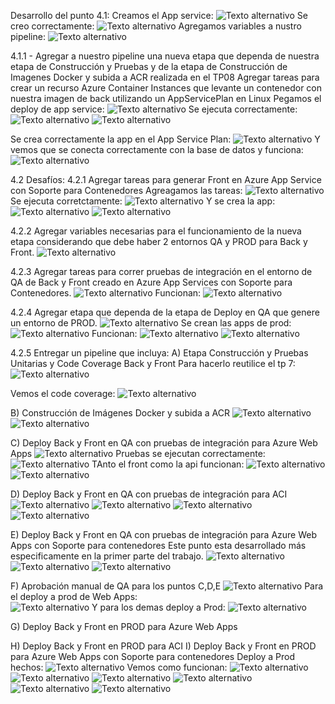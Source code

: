 Desarrollo del punto 4.1:
Creamos el App service: 
      ![Texto alternativo](imagenes/1.png)
Se creo correctamente: 
      ![Texto alternativo](imagenes/2.png)
Agregamos variables a nustro pipeline: 
      ![Texto alternativo](imagenes/3.png)

4.1.1 - Agregar a nuestro pipeline una nueva etapa que dependa de nuestra etapa de Construcción y Pruebas y de la etapa de Construcción de Imagenes Docker y subida a ACR realizada en el TP08
Agregar tareas para crear un recurso Azure Container Instances que levante un contenedor con nuestra imagen de back utilizando un AppServicePlan en Linux
Pegamos el deploy de app service:
      ![Texto alternativo](imagenes/5.png)
Se ejecuta correctamente:
      ![Texto alternativo](imagenes/31.png)
      ![Texto alternativo](imagenes/8.png)

Se crea correctamente la app en el App Service Plan:
      ![Texto alternativo](imagenes/6.png)
Y vemos que se conecta correctamente con la base de datos y funciona:
  ![Texto alternativo](imagenes/7.png)


4.2 Desafíos:
4.2.1 Agregar tareas para generar Front en Azure App Service con Soporte para Contenedores
Agreagamos las tareas:
  ![Texto alternativo](imagenes/32.png)
Se ejecuta corretctamente:
  ![Texto alternativo](imagenes/9.png)
Y se crea la app:
  ![Texto alternativo](imagenes/10.png)
  ![Texto alternativo](imagenes/12.png)

4.2.2 Agregar variables necesarias para el funcionamiento de la nueva etapa considerando que debe haber 2 entornos QA y PROD para Back y Front.
  ![Texto alternativo](imagenes/13.png)

4.2.3 Agregar tareas para correr pruebas de integración en el entorno de QA de Back y Front creado en Azure App Services con Soporte para Contenedores.
  ![Texto alternativo](imagenes/15.png)
  Funcionan: 
    ![Texto alternativo](imagenes/14.png)

4.2.4 Agregar etapa que dependa de la etapa de Deploy en QA que genere un entorno de PROD.
    ![Texto alternativo](imagenes/33.png)
Se crean las apps de prod:   
![Texto alternativo](imagenes/19.png)
Funcionan:
    ![Texto alternativo](imagenes/20.png)
    ![Texto alternativo](imagenes/34.png)


4.2.5 Entregar un pipeline que incluya:
A) Etapa Construcción y Pruebas Unitarias y Code Coverage Back y Front
Para hacerlo reutilice el tp 7:
    ![Texto alternativo](imagenes/38.png)

Vemos el code coverage:
    ![Texto alternativo](imagenes/35.png)

B) Construcción de Imágenes Docker y subida a ACR
    ![Texto alternativo](imagenes/39.png)
    ![Texto alternativo](imagenes/40.png)

C) Deploy Back y Front en QA con pruebas de integración para Azure Web Apps
    ![Texto alternativo](imagenes/41.png)
    Pruebas se ejecutan correctamente:
    ![Texto alternativo](imagenes/25.png)
TAnto el front como la api funcionan:
    ![Texto alternativo](imagenes/24.png)
    ![Texto alternativo](imagenes/23.png)

D) Deploy Back y Front en QA con pruebas de integración para ACI
    ![Texto alternativo](imagenes/41.png)
    ![Texto alternativo](imagenes/42.png)
    ![Texto alternativo](imagenes/43.png)
    ![Texto alternativo](imagenes/44.png)

E) Deploy Back y Front en QA con pruebas de integración para Azure Web Apps con Soporte para contenedores
Este punto esta desarrollado más especificamente en la primer parte del trabajo. 
    ![Texto alternativo](imagenes/45.png)
    ![Texto alternativo](imagenes/46.png)
    ![Texto alternativo](imagenes/47.png)

F) Aprobación manual de QA para los puntos C,D,E
    ![Texto alternativo](imagenes/37.png)
Para el deploy a prod de Web Apps:     
![Texto alternativo](imagenes/26.png)
Y para los demas deploy a Prod:
    ![Texto alternativo](imagenes/49.png)

G) Deploy Back y Front en PROD para Azure Web Apps

H) Deploy Back y Front en PROD para ACI
I) Deploy Back y Front en PROD para Azure Web Apps con Soporte para contenedores
Deploy a Prod hechos: 
    ![Texto alternativo](imagenes/28.png)
Vemos como funcionan: 
    ![Texto alternativo](imagenes/50.png)
    ![Texto alternativo](imagenes/51.png)
    ![Texto alternativo](imagenes/52.png)
    ![Texto alternativo](imagenes/53.png)
    ![Texto alternativo](imagenes/54.png)
    ![Texto alternativo](imagenes/55.png)
